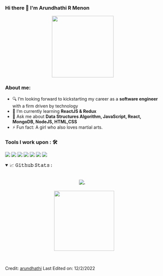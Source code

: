 ### Hi there 👋 I'm Arundhathi R Menon


  
<p align="center">
    <img width="200" src="https://camo.githubusercontent.com/6f5e3ead776bc722fbfc3da2c8b1454a7a5f27a07b34c0ced075f90a6c25a3be/68747470733a2f2f6d69726f2e6d656469756d2e636f6d2f6d61782f313630302f302a4b32574c4d5445784c79696461374f522e676966">
</p>

### About me: 


- 🔍 I’m looking forward to kickstarting my career as a <strong>software engineer</strong> with a firm driven by technology 
- 🌱 I’m currently learning <strong>ReactJS & Redux</strong>
- 💬 Ask me about <strong>Data Structures Algorithm, JavaScript, React, MongoDB, NodeJS, HTML,CSS</strong>
- ⚡ Fun fact: A girl who also loves martial arts.

### Tools I work upon : 🛠
	 
<img src="https://img.shields.io/badge/javascript%20-%23323330.svg?&style=for-the-badge&logo=javascript&logoColor=%23F7DF1E">   <img src="https://img.shields.io/badge/html5%20-%23E34F26.svg?&style=for-the-badge&logo=html5&logoColor=white">   <img src="https://img.shields.io/badge/css3%20-%231572B6.svg?&style=for-the-badge&logo=css3&logoColor=white">   <img src="https://img.shields.io/badge/react%20-%2320232a.svg?&style=for-the-badge&logo=react&logoColor=%2361DAFB"> <img src="https://img.shields.io/badge/bootstrap%20-%23563D7C.svg?&style=for-the-badge&logo=bootstrap&logoColor=white">   <img src="https://img.shields.io/badge/git%20-%23F05033.svg?&style=for-the-badge&logo=git&logoColor=white"/>   <img src="http://img.shields.io/badge/-VS%20Code-000000?style=for-the-badge&logo=Visual-studio-code&logoColor=blue">



<details open="">
<summary>
  <g-emoji class="g-emoji" alias="chart_with_upwards_trend" fallback-src="https://github.githubassets.com/images/icons/emoji/unicode/1f4c8.png">📈</g-emoji>
  <strong>𝙶𝚒𝚝𝚑𝚞𝚋 𝚂𝚝𝚊𝚝𝚜 : </strong>
</summary>
<br>

<p align="center">
  <a href="https://github.com/arundhathi6">
    <img align="center" src="https://github-readme-stats.vercel.app/api?username=arundhathi6&show_icons=true&border=true&title_color=94b4a4&amp&icon_color=FFFFFF&amp&text_color=FFFFFF&amp&bg_color=000000&count_private=true&include_all_commits=true"/>
  </a>&emsp13;<br>&emsp13;
  <a href="https://github.com/arundhathi6">
    <img style="margin-top:20px";align="center" height="195px" src="https://github-readme-stats.vercel.app/api/top-langs/?username=arundhathi6&text_color=FFFFFF&bg_color=000000&title_color=94b4a4&langs_count=15&layout=compact&border=true" />
  </a>
	
	
</p>
</details>
<br>

Credit: [arundhathi](https://github.com/arundhathi6)
Last Edited on: 12/2/2022

